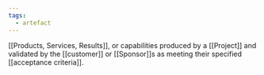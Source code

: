```yaml
---
tags:
  - artefact
---
```

[[Products, Services, Results]], or capabilities produced by a [[Project]] and validated by the [[customer]] or [[Sponsor]]s as meeting their specified [[acceptance criteria]].